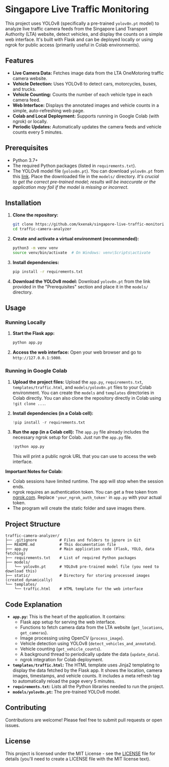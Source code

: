 # Singapore Live Traffic Monitoring

This project uses YOLOv8 (specifically a pre-trained `yolov8n.pt` model) to analyze live traffic camera feeds from the Singapore Land Transport Authority (LTA) website, detect vehicles, and display the counts on a simple web interface.  It's built with Flask and can be deployed locally or using ngrok for public access (primarily useful in Colab environments).

## Features

*   **Live Camera Data:**  Fetches image data from the LTA OneMotoring traffic camera website.
*   **Vehicle Detection:**  Uses YOLOv8 to detect cars, motorcycles, buses, and trucks.
*   **Vehicle Counting:**  Counts the number of each vehicle type in each camera feed.
*   **Web Interface:**  Displays the annotated images and vehicle counts in a simple, auto-refreshing web page.
*   **Colab and Local Deployment:**  Supports running in Google Colab (with ngrok) or locally.
*   **Periodic Updates:**  Automatically updates the camera feeds and vehicle counts every 5 minutes.

## Prerequisites

*   Python 3.7+
*   The required Python packages (listed in `requirements.txt`).
*   The YOLOv8 model file (`yolov8n.pt`).  You can download `yolov8n.pt` from this [link](https://github.com/ultralytics/assets/releases/download/v0.0.0/yolov8n.pt). Place the downloaded file in the `models/` directory.  *It's crucial to get the correct pre-trained model;  results will be inaccurate or the application may fail if the model is missing or incorrect.*

## Installation

1.  **Clone the repository:**

    ```bash
    git clone https://github.com/kxenak/singapore-live-traffic-monitoring.git
    cd traffic-camera-analyzer
    ```

2.  **Create and activate a virtual environment (recommended):**

    ```bash
    python3 -m venv venv
    source venv/bin/activate  # On Windows: venv\Scripts\activate
    ```

3.  **Install dependencies:**

    ```bash
    pip install -r requirements.txt
    ```

4.  **Download the YOLOv8 model:**  Download `yolov8n.pt` from the link provided in the "Prerequisites" section and place it in the `models/` directory.

## Usage

### Running Locally

1.  **Start the Flask app:**

    ```bash
    python app.py
    ```

2.  **Access the web interface:** Open your web browser and go to `http://127.0.0.1:5000`.

### Running in Google Colab

1.  **Upload the project files:** Upload the `app.py`, `requirements.txt`, `templates/traffic.html`, and `models/yolov8n.pt` files to your Colab environment.  You can create the `models` and `templates` directories in Colab directly.  You can also clone the repository directly in Colab using `!git clone ...`.

2.  **Install dependencies (in a Colab cell):**

    ```python
    !pip install -r requirements.txt
    ```

3.  **Run the app (in a Colab cell):**  The `app.py` file already includes the necessary ngrok setup for Colab. Just run the `app.py` file.

    ```python
    !python app.py
    ```
    This will print a public ngrok URL that you can use to access the web interface.

**Important Notes for Colab:**

*   Colab sessions have limited runtime.  The app will stop when the session ends.
*   ngrok requires an authentication token.  You can get a free token from [ngrok.com](https://ngrok.com/). Replace `'your_ngrok_auth_token'` in `app.py` with your actual token.
* The program will create the static folder and save images there.

## Project Structure

```
traffic-camera-analyzer/
├── .gitignore          # Files and folders to ignore in Git
├── README.md           # This documentation file
├── app.py              # Main application code (Flask, YOLO, data fetching)
├── requirements.txt    # List of required Python packages
├── models/
│   └── yolov8n.pt      # YOLOv8 pre-trained model file (you need to download this)
├── static/             # Directory for storing processed images (created dynamically)
└── templates/
    └── traffic.html    # HTML template for the web interface
```

## Code Explanation

*   **`app.py`:**  This is the heart of the application. It contains:
    *   Flask app setup for serving the web interface.
    *   Functions to fetch camera data from the LTA website (`get_locations`, `get_cameras`).
    *   Image processing using OpenCV (`process_image`).
    *   Vehicle detection using YOLOv8 (`detect_vehicles_and_annotate`).
    *   Vehicle counting (`get_vehicle_counts`).
    *   A background thread to periodically update the data (`update_data`).
    *   ngrok integration for Colab deployment.
*   **`templates/traffic.html`:**  The HTML template uses Jinja2 templating to display the data fetched by the Flask app.  It shows the location, camera images, timestamps, and vehicle counts. It includes a meta refresh tag to automatically reload the page every 5 minutes.
*   **`requirements.txt`:** Lists all the Python libraries needed to run the project.
*  **`models/yolov8n.pt`:** The pre-trained YOLOv8 model.

## Contributing

Contributions are welcome!  Please feel free to submit pull requests or open issues.

## License

This project is licensed under the MIT License - see the [LICENSE](LICENSE) file for details (you'll need to create a LICENSE file with the MIT license text).
